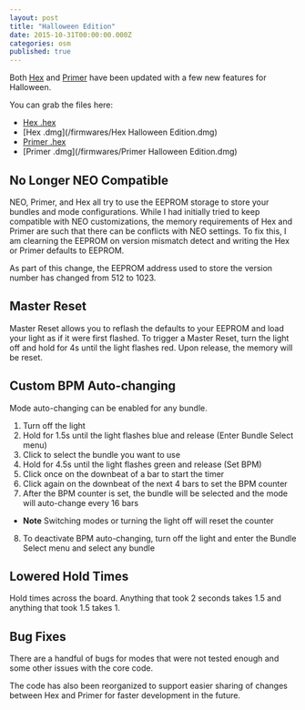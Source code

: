```yaml
---
layout: post
title: "Halloween Edition"
date: 2015-10-31T00:00:00.000Z
categories: osm
published: true
---
```

Both [Hex](http://github.com/iterati/hex) and [Primer](http://github.com/iterati/primer) have been updated with a few new features for Halloween.

You can grab the files here:
  * [Hex .hex](/firmwares/hex_halloween.hex)
  * [Hex .dmg](/firmwares/Hex Halloween Edition.dmg)
  * [Primer .hex](/firmwares/primer_halloween.hex)
  * [Primer .dmg](/firmwares/Primer Halloween Edition.dmg)


## No Longer NEO Compatible

NEO, Primer, and Hex all try to use the EEPROM storage to store your bundles and mode configurations. While I had initially tried to keep compatible with NEO customizations, the memory requirements of Hex and Primer are such that there can be conflicts with NEO settings. To fix this, I am clearning the EEPROM on version mismatch detect and writing the Hex or Primer defaults to EEPROM.

As part of this change, the EEPROM address used to store the version number has changed from 512 to 1023.


## Master Reset

Master Reset allows you to reflash the defaults to your EEPROM and load your light as if it were first flashed. To trigger a Master Reset, turn the light off and hold for 4s until the light flashes red. Upon release, the memory will be reset.


## Custom BPM Auto-changing

Mode auto-changing can be enabled for any bundle.

1) Turn off the light
2) Hold for 1.5s until the light flashes blue and release (Enter Bundle Select menu)
3) Click to select the bundle you want to use
4) Hold for 4.5s until the light flashes green and release (Set BPM)
5) Click once on the downbeat of a bar to start the timer
6) Click again on the downbeat of the next 4 bars to set the BPM counter
7) After the BPM counter is set, the bundle will be selected and the mode will auto-change every 16 bars
  * **Note** Switching modes or turning the light off will reset the counter
8) To deactivate BPM auto-changing, turn off the light and enter the Bundle Select menu and select any bundle


## Lowered Hold Times

Hold times across the board. Anything that took 2 seconds takes 1.5 and anything that took 1.5 takes 1.


## Bug Fixes

There are a handful of bugs for modes that were not tested enough and some other issues with the core code.

The code has also been reorganized to support easier sharing of changes between Hex and Primer for faster development in the future.
